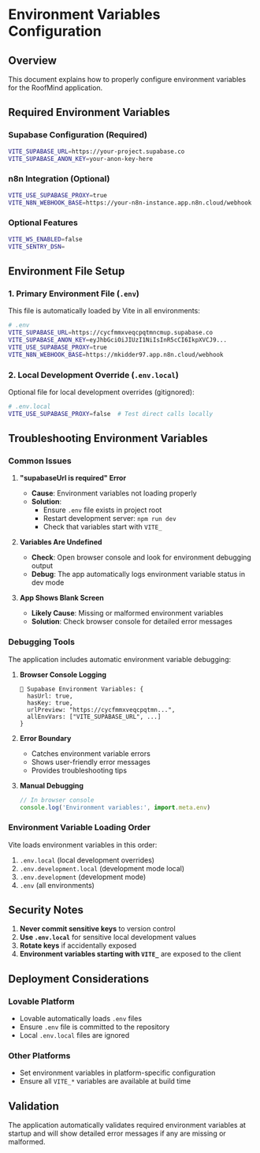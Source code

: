 # Environment Variables Configuration

## Overview
This document explains how to properly configure environment variables for the RoofMind application.

## Required Environment Variables

### Supabase Configuration (Required)
```bash
VITE_SUPABASE_URL=https://your-project.supabase.co
VITE_SUPABASE_ANON_KEY=your-anon-key-here
```

### n8n Integration (Optional)
```bash
VITE_USE_SUPABASE_PROXY=true
VITE_N8N_WEBHOOK_BASE=https://your-n8n-instance.app.n8n.cloud/webhook
```

### Optional Features
```bash
VITE_WS_ENABLED=false
VITE_SENTRY_DSN=
```

## Environment File Setup

### 1. Primary Environment File (`.env`)
This file is automatically loaded by Vite in all environments:

```bash
# .env
VITE_SUPABASE_URL=https://cycfmmxveqcpqtmncmup.supabase.co
VITE_SUPABASE_ANON_KEY=eyJhbGciOiJIUzI1NiIsInR5cCI6IkpXVCJ9...
VITE_USE_SUPABASE_PROXY=true
VITE_N8N_WEBHOOK_BASE=https://mkidder97.app.n8n.cloud/webhook
```

### 2. Local Development Override (`.env.local`)
Optional file for local development overrides (gitignored):

```bash
# .env.local  
VITE_USE_SUPABASE_PROXY=false  # Test direct calls locally
```

## Troubleshooting Environment Variables

### Common Issues

1. **"supabaseUrl is required" Error**
   - **Cause**: Environment variables not loading properly
   - **Solution**: 
     - Ensure `.env` file exists in project root
     - Restart development server: `npm run dev`
     - Check that variables start with `VITE_`

2. **Variables Are Undefined**
   - **Check**: Open browser console and look for environment debugging output
   - **Debug**: The app automatically logs environment variable status in dev mode

3. **App Shows Blank Screen**
   - **Likely Cause**: Missing or malformed environment variables
   - **Solution**: Check browser console for detailed error messages

### Debugging Tools

The application includes automatic environment variable debugging:

1. **Browser Console Logging**
   ```
   🔧 Supabase Environment Variables: {
     hasUrl: true,
     hasKey: true,
     urlPreview: "https://cycfmmxveqcpqtmn...",
     allEnvVars: ["VITE_SUPABASE_URL", ...]
   }
   ```

2. **Error Boundary**
   - Catches environment variable errors
   - Shows user-friendly error messages
   - Provides troubleshooting tips

3. **Manual Debugging**
   ```javascript
   // In browser console
   console.log('Environment variables:', import.meta.env)
   ```

### Environment Variable Loading Order

Vite loads environment variables in this order:
1. `.env.local` (local development overrides)
2. `.env.development.local` (development mode local)
3. `.env.development` (development mode)
4. `.env` (all environments)

## Security Notes

1. **Never commit sensitive keys** to version control
2. **Use `.env.local`** for sensitive local development values
3. **Rotate keys** if accidentally exposed
4. **Environment variables starting with `VITE_`** are exposed to the client

## Deployment Considerations

### Lovable Platform
- Lovable automatically loads `.env` files
- Ensure `.env` file is committed to the repository
- Local `.env.local` files are ignored

### Other Platforms
- Set environment variables in platform-specific configuration
- Ensure all `VITE_*` variables are available at build time

## Validation

The application automatically validates required environment variables at startup and will show detailed error messages if any are missing or malformed.